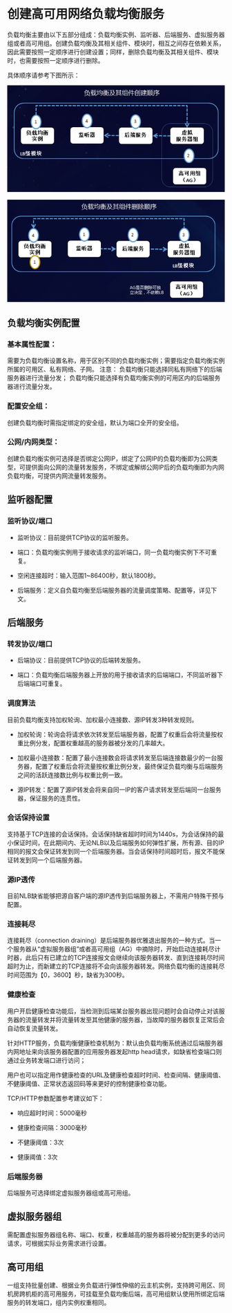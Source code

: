 
# 创建高可用网络负载均衡服务

  负载均衡主要由以下五部分组成：负载均衡实例、监听器、后端服务、虚拟服务器组或者高可用组。创建负载均衡及其相关组件、模块时，相互之间存在依赖关系，因此需要按照一定顺序进行创建设置；同样，删除负载均衡及其相关组件、模块时，也需要按照一定顺序进行删除。

  具体顺序请参考下图所示：

 ![NLB创建流程](../../../../image/Networking/NLB/NLB-013.png)

 ![NLB删除流程](../../../../image/Networking/NLB/NLB-014.png)

## 负载均衡实例配置

###  基本属性配置：
  
  需要为负载均衡设置名称，用于区别不同的负载均衡实例；需要指定负载均衡实例所属的可用区、私有网络、子网。
  注意：
  负载均衡只能选择同私有网络下的后端服务器进行流量分发；
  负载均衡只能选择有负载均衡实例的可用区内的后端服务器进行流量分发。

### 配置安全组：

  创建负载均衡时需指定绑定的安全组，默认为端口全开的安全组。

### 公网/内网类型：
  
  创建负载均衡实例可选择是否绑定公网IP，绑定了公网IP的负载均衡即为公网类型，可提供面向公网的流量转发服务，不绑定或解绑公网IP后的负载均衡即为内网负载均衡，可提供内网流量转发服务。

## 监听器配置

### 监听协议/端口

- 监听协议：目前提供TCP协议的监听服务。

- 端口：负载均衡实例用于接收请求的监听端口，同一负载均衡实例下不可重复。

- 空闲连接超时：输入范围1~86400秒，默认1800秒。

- 后端服务：定义自负载均衡至后端服务器的流量调度策略、配置等，详见下文。

## 后端服务

### 转发协议/端口

- 后端协议：目前提供TCP协议的后端转发服务。

- 端口：负载均衡后端服务器上开放的用于接收请求的后端端口，不同监听器下后端端口可重复。

### 调度算法

  目前负载均衡支持加权轮询、加权最小连接数、源IP转发3种转发规则。

- 加权轮询：轮询会将请求依次转发至后端服务器，配置了权重后会将流量按权重比例分发，配置权重越高的服务器被分发的几率越大。

- 加权最小连接数：配置了最小连接数会将请求转发至后端连接数最少的一台服务器，配置了权重后会将流量按权重比例分发，最终保证负载均衡与后端服务之间的活跃连接数比例与权重比例一致。

- 源IP转发：配置了源IP转发会将来自同一IP的客户请求转发至后端同一台服务器，保证服务的连贯性。

### 会话保持设置
  
  支持基于TCP连接的会话保持。会话保持缺省超时时间为1440s，为会话保持的最小保证时间，在此期间内、无论NLB以及后端服务如何弹性扩展，所有源、目的IP相同的报文会保证转发到同一个后端服务器。当会话保持时间超时后，报文不能保证转发到同一个后端服务器。

### 源IP透传
 目前NLB缺省能够把源自客户端的源IP透传到后端服务器上，不需用户特殊干预与配置。

### 连接耗尽

  连接耗尽（connection draining）是后端服务器优雅退出服务的一种方式。当一个服务器从“虚拟服务器组”或者高可用组（AG）中摘除时，开始启动连接耗尽计时器，此后只有已建立的TCP连接报文会继续向该服务器转发、直到连接耗尽时间超时为止，而新建立的TCP连接将不会向该服务器转发。网络负载均衡的连接耗尽时间范围为【0，3600】秒，缺省为300秒。

### 健康检查

  用户开启健康检查功能后，当检测到后端某台服务器出现问题时会自动停止对该服务器的流量转发并将流量转发至其他健康的服务器，当故障的服务器恢复正常后会自动恢复流量转发。

  针对HTTP服务，负载均衡健康检查机制为：默认由负载均衡系统通过后端服务器内网地址来向该服务器配置的应用服务器发起http head请求，如缺省检查端口则通过业务转发端口进行访问；

  用户也可以指定用作健康检查的URL及健康检查超时时间、检查间隔、健康阈值、不健康阈值、正常状态返回码等来更好的控制健康检查功能。

TCP/HTTP参数配置参考建议如下：

- 响应超时时间：5000毫秒

- 健康检查间隔：3000毫秒

- 不健康阈值：3次

- 健康阈值：3次

### 后端服务器

  后端服务可选择绑定虚拟服务器组或高可用组。

## 虚拟服务器组

  需配置虚拟服务器组名称、端口、权重，权重越高的服务器将被分配到更多的访问请求，可根据实际业务需求进行设置。

## 高可用组

  一组支持批量创建、根据业务负载进行弹性伸缩的云主机实例，支持跨可用区、同机房跨机柜的高可用服务，可挂载至负载均衡后端，高可用组默认使用所绑定后端服务的转发端口，组内实例权重相同。



